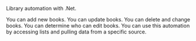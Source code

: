 Library automation with .Net.

You can add new books.
You can update books.
You can delete and change books.
You can determine who can edit books.
You can use this automation by accessing lists and pulling data from a specific source.

